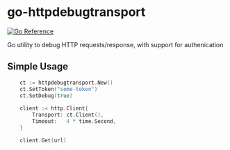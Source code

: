 # go-httpdebugtransport

[![Go Reference](https://pkg.go.dev/badge/github.com/ArcticSnowman/go-httpdebugtransport.svg)](https://pkg.go.dev/github.com/ArcticSnowman/go-httpdebugtransport)

Go utility to debug HTTP requests/response, with support for authenication

## Simple Usage

```go
    ct := httpdebugtransport.New()  
    ct.SetToken("some-token")
    ct.SetDebug(true)
  
  	client := http.Client{
		Transport: ct.Client(),
		Timeout:   4 * time.Second,
	}

    client.Get(url)
```


